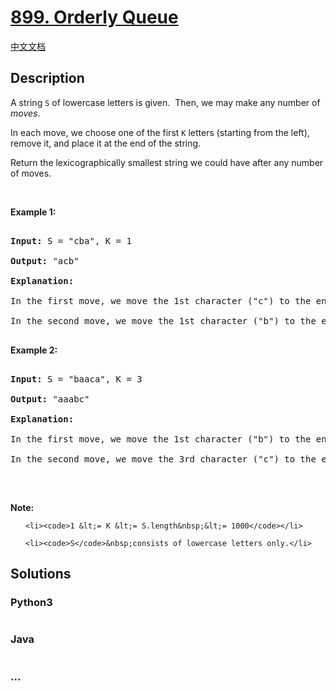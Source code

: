 # [899. Orderly Queue](https://leetcode.com/problems/orderly-queue)

[中文文档](/solution/0800-0899/0899.Orderly%20Queue/README.md)

## Description
<p>A string <code>S</code> of lowercase letters is given.&nbsp; Then, we may make any number of <em>moves</em>.</p>



<p>In each move, we&nbsp;choose one&nbsp;of the first <code>K</code> letters (starting from the left), remove it,&nbsp;and place it at the end of the string.</p>



<p>Return the lexicographically smallest string we could have after any number of moves.</p>



<p>&nbsp;</p>



<div>

<p><strong>Example 1:</strong></p>



<pre>

<strong>Input: </strong>S = <span id="example-input-1-1">&quot;cba&quot;</span>, K = <span id="example-input-1-2">1</span>

<strong>Output: </strong><span id="example-output-1">&quot;acb&quot;</span>

<strong>Explanation: </strong>

In the first move, we move the 1st character (&quot;c&quot;) to the end, obtaining the string &quot;bac&quot;.

In the second move, we move the 1st character (&quot;b&quot;) to the end, obtaining the final result &quot;acb&quot;.

</pre>



<div>

<p><strong>Example 2:</strong></p>



<pre>

<strong>Input: </strong>S = <span id="example-input-2-1">&quot;baaca&quot;</span>, K = <span id="example-input-2-2">3</span>

<strong>Output: </strong><span id="example-output-2">&quot;aaabc&quot;</span>

<strong>Explanation: </strong>

In the first move, we move the 1st character (&quot;b&quot;) to the end, obtaining the string &quot;aacab&quot;.

In the second move, we move the 3rd character (&quot;c&quot;) to the end, obtaining the final result &quot;aaabc&quot;.

</pre>



<p>&nbsp;</p>



<p><strong>Note:</strong></p>



<ol>

	<li><code>1 &lt;= K &lt;= S.length&nbsp;&lt;= 1000</code></li>

	<li><code>S</code>&nbsp;consists of lowercase letters only.</li>

</ol>

</div>

</div>




## Solutions


<!-- tabs:start -->

### **Python3**

```python

```

### **Java**

```java

```

### **...**
```

```

<!-- tabs:end -->